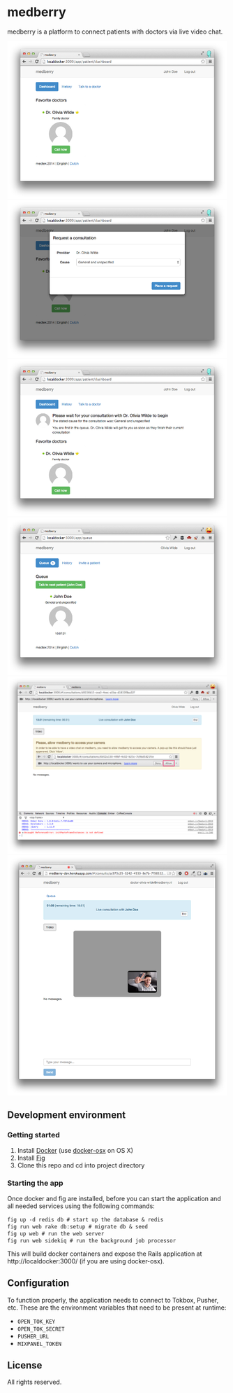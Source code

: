 # medberry

medberry is a platform to connect patients with doctors via live video
chat.

![](images/1.png)
![](images/2.png)
![](images/3.png)
![](images/4.png)
![](images/5.png)
![](images/6.png)

## Development environment

### Getting started

1. Install [Docker](http://www.docker.io) (use
   [docker-osx](https://github.com/noplay/docker-osx) on OS X)
2. Install [Fig](http://orchardup.github.io/fig/)
3. Clone this repo and cd into project directory

### Starting the app

Once docker and fig are installed, before you can start the application and all
needed services using the following commands:

    fig up -d redis db # start up the database & redis
    fig run web rake db:setup # migrate db & seed
    fig up web # run the web server
    fig run web sidekiq # run the background job processor

This will build docker containers and expose the Rails application at
http://localdocker:3000/ (if you are using docker-osx).

## Configuration

To function properly, the application needs to connect to Tokbox,
Pusher, etc. These are the environment variables that need to be present
at runtime:

* `OPEN_TOK_KEY`
* `OPEN_TOK_SECRET`
* `PUSHER_URL`
* `MIXPANEL_TOKEN`

## License

All rights reserved.
